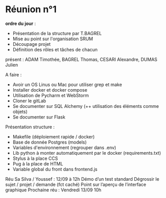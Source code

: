 # Réunion n°1

**ordre du jour** : 
+ Présentation de la structure par T.BAGREL
+ Mise au point sur l'organisation SRUM
+ Découpage projet 
+ Définition des rôles et tâches de chacun 
 
présent : ADAM Timothée, BAGREL Thomas, CESARI Alexandre, DUMAS Julien

A faire :
+ Avoir un OS Linus ou Mac pour utiliser grep et make
+ Installer docker et docker compose
+ Utilisation de Pycharm et WebStorm
+ Cloner le gitLab
+ Se documenter sur SQL Alchemy (++ utilisation des éléments comme objets)
+ Se documenter sur Flask

Présentation structure : 
+ Makefile (déploiement rapide / docker)
+ Base de donnée Postgres (models)
+ Variables d'environnement (regrouper dans .env)
+ Lib python à monter automatiquement par le docker (requirements.txt)
+ Stylus à la place CCS
+ Pug à la place de HTML
+ Variable global du front dans frontend.js

Réu Sa Silva / Youssef : 12/09 à 12h
	Démo d’un test standard
	Dégrossir le sujet / projet / demande (fct caché)
	Point sur l’aperçu de l’interface graphique 
Prochaine réu : 
Vendredi 13/09 10h
